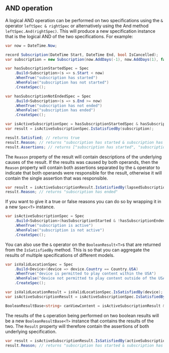 ﻿## AND operation

A logical AND operation can be performed on two specifications using the `&` operator 
```leftSpec & rightSpec``` or alternatively using the And  method ```leftSpec.And(rightSpec)```. This will produce a new 
specification instance that is the logical AND of the two specifications.  For example:

```csharp
var now = DateTime.Now;

record Subscription(DateTime Start, DateTime End, bool IsCancelled);
var subscription = new Subscription(now.AddDays(-1), now.AddDays(1), false);

var hasSubscriptionStartedSpec = Spec
    .Build<Subscription>(s => s.Start < now)
    .WhenTrue("subscription has started")
    .WhenFalse("subscription has not started")
    .CreateSpec();

var hasSubscriptionNotEndedSpec = Spec
    .Build<Subscription>(s => s.End >= now)
    .WhenTrue("subscription has not ended")
    .WhenFalse("subscription has ended")
    .CreateSpec();

var isActiveSubscriptionSpec = hasSubscriptionStartedSpec & hasSubscriptionNotEndedSpec;
var result = isActiveSubscriptionSpec.IsSatisfiedBy(subscription);

result.Satisfied; // returns true
result.Reason; // returns "subscription has started & subscription has not ended"
result.Assertions; // returns ["subscription has started", "subscription has not ended"]
```

The `Reason` property of the result will contain descriptions of the underlying causes of the result. If the results was
caused by both operands, then the `Reason` property will contain both assertions separated by the `&` operator to
indicate that both operands were responsible for the result, otherwise it will contain the single assertion that was
responsible.

```csharp
var result = isActiveSubscriptionResult.IsSatisfiedBy(lapsedSubscription);
result.Reason; // returns "subscription has ended"
```

If you want to give it a true or false reasons you can do so by wrapping it in a new `Spec<T>` instance.

```csharp
var isActiveSubscriptionSpec = Spec
    .Build<Subscription>(hasSubscriptionStarted & !hasSubscriptionEnded)
    .WhenTrue("subscription is active")
    .WhenFalse("subscription is not active")
    .CreateSpec();
```

You can also use the `&` operator on the `BooleanResult<T>`s that are returned from the `IsSatisfiedBy` method. This is
so that you can aggregate the results of multiple specifications of different models.

```csharp
var isValidLocationSpec = Spec
    .Build<Device>(device => device.Country == Country.USA)
    .WhenTrue("device is permitted to play content within the USA")
    .WhenFalse("device not permitted to play content outside of the USA")
    .CreateSpec();

var isValidLocationResult = isValidLocationSpec.IsSatisfiedBy(device);
var isActiveSubscriptionResult = isActiveSubscriptionSpec.IsSatisfiedBy(subscription)

BooleanResultBase<string> canViewContent = isActiveSubscriptionResult & isValidLocationResult;
```

The results of the `&` operation being performed on two boolean results will be a new `BooleanResultBase<T>` instance that contains the results of the two.
The `Result`
property will therefore contain the assertions of both underlying specification.

```csharp
var result = isActiveSubscriptionResult.IsSatisfiedBy(activeSubscription);
result.Reason; // returns "subscription has started & subscription has not ended"
```